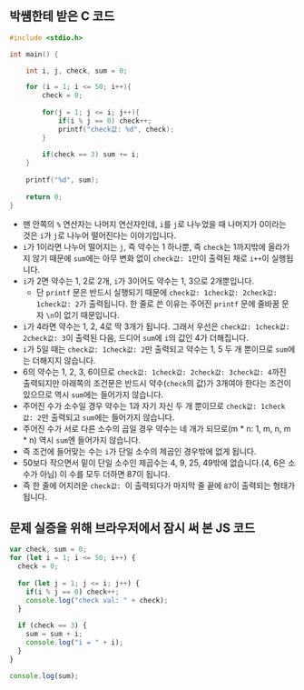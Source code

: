 ﻿## 박썜한테 받은 C 코드

```c
#include <stdio.h>

int main() {

    int i, j, check, sum = 0;

    for (i = 1; i <= 50; i++){
        check = 0;
      
        for(j = 1; j <= i; j++){
            if(i % j == 0) check++;
            printf("check값: %d", check);
        }
      
        if(check == 3) sum += i;
    }
   
    printf("%d", sum);
   
    return 0;
}
```

- 맨 안쪽의 `%` 연산자는 나머지 연산자인데, `i`를 `j`로 나누었을 때 나머지가 0이라는 것은 `i`가 `j`로 나누어 떨어진다는 이야기입니다.
- `i`가 1이라면 나누어 떨어지는 `j`, 즉 약수는 1 하나뿐, 즉 `check`는 1까지밖에 올라가지 않기 때문에 `sum`에는 아무 변화 없이 `check값: 1`만이 출력된 채로 `i++`이 실행됩니다.
- `i`가 2면 약수는 1, 2로 2개, `i`가 3이어도 약수는 1, 3으로 2개뿐입니다.
    - 단 `printf` 문은 반드시 실행되기 때문에 `check값: 1check값: 2check값: 1check값: 2`가 출력됩니다. 한 줄로 쓴 이유는 주어진 `printf` 문에 줄바꿈 문자 `\n`이 없기 때문입니다.
- `i`가 4라면 약수는 1, 2, 4로 딱 3개가 됩니다. 그래서 우선은 `check값: 1check값: 2check값: 3`이 출력된 다음, 드디어 `sum`에 `i`의 값인 4가 더해집니다.
- `i`가 5일 때는 `check값: 1check값: 2`만 출력되고 약수는 1, 5 두 개 뿐이므로 `sum`에는 더해지지 않습니다.
- 6의 약수는 1, 2, 3, 6이므로 `check값: 1check값: 2check값: 3check값: 4`까진 출력되지만 아래쪽의 조건문은 반드시 약수(`check`의 값)가 3개여야 한다는 조건이 있으므로 역시 `sum`에는 들어가지 않습니다.
- 주어진 수가 소수일 경우 약수는 1과 자기 자신 두 개 뿐이므로 `check값: 1check값: 2`만 출력되고 `sum`에는 들어가지 않습니다.
- 주어진 수가 서로 다른 소수의 곱일 경우 약수는 네 개가 되므로(m * n: 1, m, n, m * n) 역시 `sum`엔 들어가지 않습니다.
- 즉 조건에 들어맞는 수는 `i`가 단일 소수의 제곱인 경우밖에 없게 됩니다.
- 50보다 작으면서 밑이 단일 소수인 제곱수는 4, 9, 25, 49밖에 없습니다.(4, 6은 소수가 아님) 이 수를 모두 더하면 87이 됩니다.
- 즉 한 줄에 어지러운 `check값: `이 출력되다가 마지막 줄 끝에 `87`이 출력되는 형태가 됩니다.

## 문제 실증을 위해 브라우저에서 잠시 써 본 JS 코드

```javascript
var check, sum = 0;
for (let i = 1; i <= 50; i++) {
  check = 0;
  
  for (let j = 1; j <= i; j++) {
    if(i % j == 0) check++;
    console.log("check val: " + check);
  }
  
  if (check == 3) {
    sum = sum + i;
    console.log("i = " + i);
  }
}

console.log(sum);
```